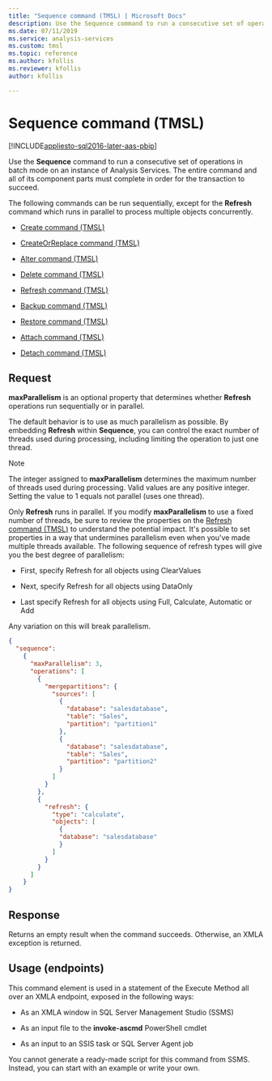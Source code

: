 ```yaml
---
title: "Sequence command (TMSL) | Microsoft Docs"
description: Use the Sequence command to run a consecutive set of operations in batch mode on an instance of Analysis Services.
ms.date: 07/11/2019
ms.service: analysis-services
ms.custom: tmsl
ms.topic: reference
ms.author: kfollis
ms.reviewer: kfollis
author: kfollis

---
```

# Sequence command (TMSL)

[!INCLUDE[appliesto-sql2016-later-aas-pbip](../includes/appliesto-sql2016-later-aas-pbip.md)]

  Use the **Sequence** command to run a consecutive set of operations in batch mode on an instance of Analysis Services.  The entire command and all of its component parts must complete in order for the transaction to succeed.  
  
 The following commands can be run sequentially, except for the **Refresh** command which runs in parallel to process multiple objects concurrently.  
  
- [Create command &#40;TMSL&#41;](create-command-tmsl.md)  
  
- [CreateOrReplace command &#40;TMSL&#41;](createorreplace-command-tmsl.md)  
  
- [Alter command &#40;TMSL&#41;](alter-command-tmsl.md)  
  
- [Delete command &#40;TMSL&#41;](delete-command-tmsl.md)  
  
- [Refresh command &#40;TMSL&#41;](refresh-command-tmsl.md)  
  
- [Backup command &#40;TMSL&#41;](backup-command-tmsl.md)  
  
- [Restore command &#40;TMSL&#41;](restore-command-tmsl.md)  
  
- [Attach command &#40;TMSL&#41;](attach-command-tmsl.md)  
  
- [Detach command &#40;TMSL&#41;](detach-command-tmsl.md)  
  
## Request  

 **maxParallelism** is an optional property that determines whether **Refresh** operations run sequentially or in parallel.  
  
 The default behavior is to use as much parallelism as possible. By embedding **Refresh** within **Sequence**, you can control the exact number of threads used during processing, including limiting the operation to just one thread.  
  
> [!NOTE]  
>  The integer assigned to **maxParallelism** determines the maximum number of threads used during processing. Valid values are any positive integer. Setting the value to 1 equals not parallel (uses one thread).  
  
 Only **Refresh** runs in parallel. If you modify **maxParallelism** to use a fixed number of threads, be sure to review the properties on the [Refresh command &#40;TMSL&#41;](refresh-command-tmsl.md) to understand the potential impact. It's possible to set properties in a way that undermines parallelism even when you've made multiple threads available. The following sequence of refresh types will give you the best degree of parallelism:  
  
- First, specify Refresh for all objects using ClearValues  
  
- Next, specify Refresh for all objects using DataOnly  
  
- Last specify Refresh for all objects using Full, Calculate, Automatic or Add  
  
 Any variation on this will break parallelism.  
  
```json   
{   
  "sequence":    
    {   
      "maxParallelism": 3,   
      "operations": [   
        {   
          "mergepartitions": {   
            "sources": [   
              {   
                "database": "salesdatabase",   
                "table": "Sales",   
                "partition": "partition1"   
              },   
              {   
                "database": "salesdatabase",   
                "table": "Sales",   
                "partition": "partition2"   
              }   
            ]   
          }   
        },   
        {   
          "refresh": {   
            "type": "calculate",   
            "objects": [
              {   
              "database": "salesdatabase"   
              }
            ] 
          }   
        }   
      ]   
    }      
}   
```  
  
## Response  

 Returns an empty result when the command succeeds. Otherwise, an XMLA exception is returned.  
  
## Usage (endpoints)  

 This command element is used in  a statement of the Execute Method all over an XMLA endpoint, exposed in the following ways:  
  
- As an XMLA window in SQL Server Management Studio (SSMS)  
  
- As an input file to the **invoke-ascmd** PowerShell cmdlet  
  
- As an input to an SSIS task or SQL Server Agent job  
  
 You cannot generate a ready-made script  for this command from SSMS. Instead, you can start with an example or write your own.
